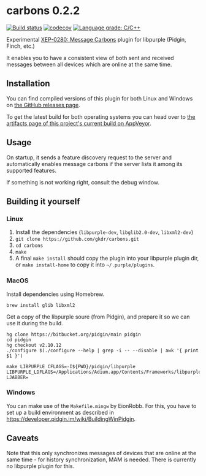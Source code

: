 # carbons 0.2.2
[![Build status](https://ci.appveyor.com/api/projects/status/0t32ouomatf2teld/branch/master?svg=true)](https://ci.appveyor.com/project/gkdr/carbons/branch/dev)
[![codecov](https://codecov.io/gh/gkdr/carbons/branch/master/graph/badge.svg)](https://codecov.io/gh/gkdr/carbons)
[![Language grade: C/C++](https://img.shields.io/lgtm/grade/cpp/g/gkdr/carbons.svg?logo=lgtm&logoWidth=18)](https://lgtm.com/projects/g/gkdr/carbons/context:cpp)

Experimental [XEP-0280: Message Carbons](https://xmpp.org/extensions/xep-0280.html) plugin for libpurple (Pidgin, Finch, etc.)

It enables you to have a consistent view of both sent and received messages between all devices which are online at the same time.

## Installation
You can find compiled versions of this plugin for both Linux and Windows on [the GitHub releases page](https://github.com/gkdr/carbons/releases).


To get the latest build for both operating systems you can head over to [the artifacts page of this project's current build on AppVeyor](https://ci.appveyor.com/project/gkdr/carbons/build/artifacts).

## Usage
On startup, it sends a feature discovery request to the server and automatically enables message carbons if the server lists it among its supported features.

If something is not working right, consult the debug window.


## Building it yourself

### Linux
1. Install the dependencies (`libpurple-dev`, `libglib2.0-dev`, `libxml2-dev`)
2. `git clone https://github.com/gkdr/carbons.git`
3. `cd carbons`
4. `make`
5. A final `make install` should copy the plugin into your libpurple plugin dir, or `make install-home` to copy it into `~/.purple/plugins`.

### MacOS

Install dependencies using Homebrew.

```
brew install glib libxml2
```

Get a copy of the libpurple soure (from Pidgin), and prepare it so we can use it
during the build.

```
hg clone https://bitbucket.org/pidgin/main pidgin
cd pidgin
hg checkout v2.10.12
./configure $(./configure --help | grep -i -- --disable | awk '{ print $1 }')
```

```
make LIBPURPLE_CFLAGS=-I${PWD}/pidgin/libpurple LIBPURPLE_LDFLAGS=/Applications/Adium.app/Contents/Frameworks/libpurple.framework/libpurple LJABBER=
```

### Windows
You can make use of the `Makefile.mingw` by EionRobb.
For this, you have to set up a build environment as described in https://developer.pidgin.im/wiki/BuildingWinPidgin.

## Caveats
Note that this only synchronizes messages of devices that are online at the same time - for history synchronization, MAM is needed.
There is currently no libpurple plugin for this.
